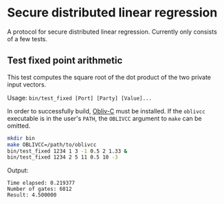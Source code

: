 # Secure distributed linear regression

A protocol for secure distributed linear regression.
Currently only consists of a few tests.

## Test fixed point arithmetic
This test computes the square root of the dot product of the two private input vectors.

Usage: `bin/test_fixed [Port] [Party] [Value]...`

In order to successfully build, [Obliv-C](https://github.com/samee/obliv-c/) must be installed. 
If the `oblivcc` executable is in the user's `PATH`, the `OBLIVCC` argument to `make` can be omitted.

```bash
mkdir bin
make OBLIVCC=/path/to/oblivcc
bin/test_fixed 1234 1 3 -1 0.5 2 1.33 &
bin/test_fixed 1234 2 5 11 0.5 10 -3
```
Output:
```
Time elapsed: 0.219377
Number of gates: 6812
Result: 4.500000
```
